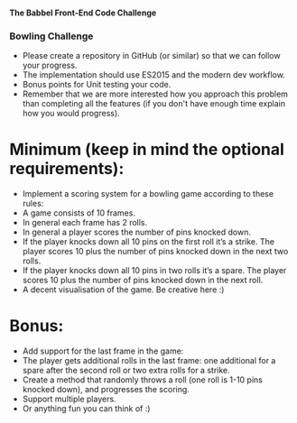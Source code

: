 #### The Babbel Front-End Code Challenge

### Bowling Challenge

* Please create a repository in GitHub (or similar) so that we can follow your progress. 
* The implementation should use ES2015 and the modern dev workflow. 
* Bonus points for Unit testing your code. 
* Remember that we are more interested how you approach this problem than completing all the features (if you don't have enough time explain how you would progress).

# Minimum (keep in mind the optional requirements):
* Implement a scoring system for a bowling game according to these rules: 
 * A game consists of 10 frames. 
 * In general each frame has 2 rolls. 
 * In general a player scores the number of pins knocked down. 
 * If the player knocks down all 10 pins on the first roll it’s a strike. The player scores 10 plus the number of pins knocked down in the next two rolls. 
 * If the player knocks down all 10 pins in two rolls it’s a spare. The player scores 10 plus the number of pins knocked down in the next roll. 
* A decent visualisation of the game. Be creative here :)

# Bonus:

* Add support for the last frame in the game: 
 * The player gets additional rolls in the last frame: one additional for a spare after the second roll or two extra rolls for a strike. 
* Create a method that randomly throws a roll (one roll is 1-10 pins knocked down), and progresses the scoring. 
* Support multiple players. 
* Or anything fun you can think of :)
